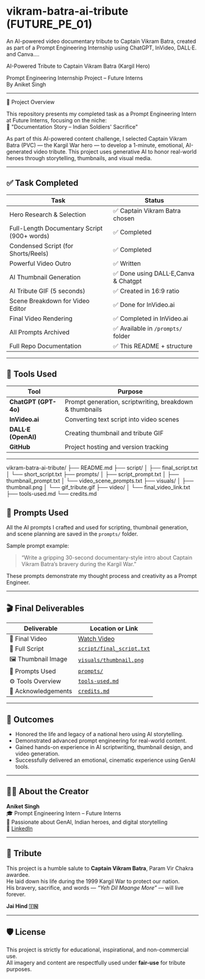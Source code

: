 # vikram-batra-ai-tribute (FUTURE_PE_01)
An AI-powered video documentary tribute to Captain Vikram Batra, created as part of a Prompt Engineering Internship using ChatGPT, InVideo, DALL·E. and Canva....

AI-Powered Tribute to Captain Vikram Batra (Kargil Hero)

Prompt Engineering Internship Project – Future Interns  
By Aniket Singh

---

🎯 Project Overview

This repository presents my completed task as a Prompt Engineering Intern at Future Interns, focusing on the niche:  
📝 "Documentation Story – Indian Soldiers' Sacrifice"

As part of this AI-powered content challenge, I selected Captain Vikram Batra (PVC) — the Kargil War hero — to develop a 1-minute, emotional, AI-generated video tribute. This project uses generative AI to honor real-world heroes through storytelling, thumbnails, and visual media.

---

## ✅ Task Completed

| Task                                       | Status     |
|--------------------------------------------|------------|
| Hero Research & Selection                  | ✅ Captain Vikram Batra chosen |
| Full-Length Documentary Script (900+ words)| ✅ Completed |
| Condensed Script (for Shorts/Reels)        | ✅ Completed |
| Powerful Video Outro                       | ✅ Written |
| AI Thumbnail Generation                    | ✅ Done using DALL·E,Canva & Chatgpt|
| AI Tribute GIF (5 seconds)                 | ✅ Created in 16:9 ratio |
| Scene Breakdown for Video Editor           | ✅ Done for InVideo.ai |
| Final Video Rendering                      | ✅ Completed in InVideo.ai |
| All Prompts Archived                       | ✅ Available in `/prompts/` folder |
| Full Repo Documentation                    | ✅ This README + structure |

---

## 🧠 Tools Used

| Tool                   | Purpose                                 |
|------------------      |------------------------------------------|
| **ChatGPT (GPT-4o)**   | Prompt generation, scriptwriting, breakdown & thumbnails|
| **InVideo.ai**         | Converting text script into video scenes     |
| **DALL·E (OpenAI)**    | Creating thumbnail and tribute GIF           |
| **GitHub**             | Project hosting and version tracking         |

---


vikram-batra-ai-tribute/
├── README.md
├── script/
│ ├── final_script.txt
│ └── short_script.txt
├── prompts/
│ ├── script_prompt.txt
│ ├── thumbnail_prompt.txt
│ └── video_scene_prompts.txt
├── visuals/
│ ├── thumbnail.png
│ └── gif_tribute.gif
├── video/
│ └── final_video_link.txt
├── tools-used.md
└── credits.md



## 📜 Prompts Used

All the AI prompts I crafted and used for scripting, thumbnail generation, and scene planning are saved in the `prompts/` folder.

Sample prompt example:
> “Write a gripping 30-second documentary-style intro about Captain Vikram Batra’s bravery during the Kargil War.”

These prompts demonstrate my thought process and creativity as a Prompt Engineer.

---

## 🎬 Final Deliverables

| Deliverable         | Location or Link                          |
|---------------------|--------------------------------------------|
| 🎥 Final Video       | [Watch Video](www.youtube.com/@theaniketsingh07)  |
| 📜 Full Script       | [`script/final_script.txt`](script/final_script.txt) |
| 🖼️ Thumbnail Image   | [`visuals/thumbnail.png`](visuals/thumbnail.png) |
| 💬 Prompts Used      | [`prompts/`](prompts/) |
| ⚙️ Tools Overview    | [`tools-used.md`](tools-used.md) |
| 🙏 Acknowledgements  | [`credits.md`](credits.md) |

---

## 🎯 Outcomes

- Honored the life and legacy of a national hero using AI storytelling.
- Demonstrated advanced prompt engineering for real-world content.
- Gained hands-on experience in AI scriptwriting, thumbnail design, and video generation.
- Successfully delivered an emotional, cinematic experience using GenAI tools.

---

## 👨‍💻 About the Creator

**Aniket Singh**  
🎓 Prompt Engineering Intern – Future Interns  
📌 Passionate about GenAI, Indian heroes, and digital storytelling  
🔗 [LinkedIn](https://linkedin.com/in/aniket-singh7as) 

---

## 🙌 Tribute

This project is a humble salute to **Captain Vikram Batra**, Param Vir Chakra awardee.  
He laid down his life during the 1999 Kargil War to protect our nation.  
His bravery, sacrifice, and words — *“Yeh Dil Maange More”* — will live forever.

**Jai Hind 🇮🇳**

---

## 🛡 License

This project is strictly for educational, inspirational, and non-commercial use.  
All imagery and content are respectfully used under **fair-use** for tribute purposes.





